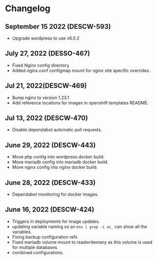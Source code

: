 # Changelog

## September 15 2022 (DESCW-593)
- Upgrade wordpress to use v6.0.2

## July 27, 2022 (DESSO-467)
- Fixed Nginx config directory
- Added nginx.conf configmap mount for nginx site specific overrides.

## Jul 21, 2022(DESCW-469)
- Bump nginx to version 1.23.1
- Add reference locations for images in openshift templates README.

## Jul 13, 2022 (DESCW-470)
- Disable dependabot automatic pull requests.

## June 29, 2022 (DESCW-443)
- Move php config into wordpress docker build.
- Move mariadb config into mariadb docker build.
- Move nginx config into nginx docker build.

## June 28, 2022 (DESCW-433)
- Dependabot monitoring for docker images.

## June 16, 2022 (DESCW-424)
- Triggers in deployments for image updates.
- updating variable naming so an `env | grep -i oc_` can show all the variables.
- Fixing backup configuration refs
- Fixed mariadb volume mount to readwritemany as this volume is used for multiple databases.
- combined configurations.
